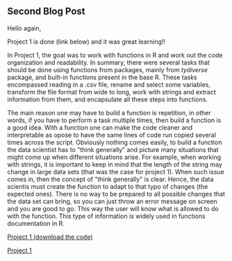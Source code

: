 ## Second Blog Post

Hello again,

Project 1 is done (link below) and it was great learning!!

In Project 1, the goal was to work with functions in R and work out the code organization and readability. In summary, there were several tasks that should be done using functions from packages, mainly from *tydiverse* package, and built-in functions present in the base R. These tasks encompassed reading in a .csv file, rename and select some variables, transform the file format from wide to long, work with strings and extract information from them, and encapsulate all these steps into functions.

The main reason one may have to build a function is repetition, in other words, if you have to perform a task multiple times, then build a function is a good idea. With a function one can make the code cleaner and interpretable as opose to have the same lines of code run copied several times across the script. Obviously nothing comes easily, to build a function the data scientist has to "think generally" and picture many situations that might come up when different situations arise. For example, when working with strings, it is important to keep in mind that the length of the string may change in large data sets (that was the case for project 1). When such issue comes in, then the concept of "think generally" is clear. Hence, the data scientis must create the function to adapt to that typo of changes (the expected ones). There is no way to be prepared to all possible changes that the data set can bring, so you can just throw an error message on screen and you are good to go. This way the user will know what is allowed to do with the function. This type of information is widely used in functions documentation in R. 




[Project 1 (download the code)](/Monti_Cassio_Project1_ST558.Rmd)


[Project 1](https://cassioaumonti.github.io/Monti_Cassio_Project1_ST558.html)
